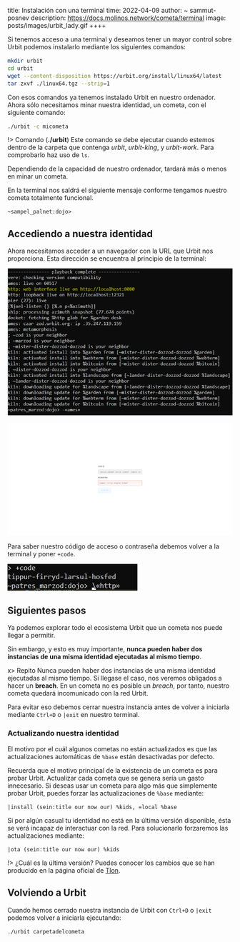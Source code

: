 title: Instalación con una terminal
time: 2022-04-09
author: ~ sammut-posnev
description: https://docs.molinos.network/cometa/terminal
image: posts/images/urbit_lady.gif
++++

Si tenemos acceso a una terminal y deseamos tener un mayor control sobre Urbit podemos instalarlo mediante los siguientes comandos:

```bash
mkdir urbit
cd urbit
wget --content-disposition https://urbit.org/install/linux64/latest
tar zxvf ./linux64.tgz --strip=1
```

Con esos comandos ya tenemos instalado Urbit en nuestro ordenador. Ahora sólo necesitamos minar nuestra identidad, un cometa, con el siguiente comando:

```bash
./urbit -c micometa
```

!> Comando (**./urbit**) 
Este comando se debe ejecutar cuando estemos dentro de la carpeta que contenga *urbit*, *urbit-king*, y *urbit-work*. Para comprobarlo haz uso de ```ls```.

Dependiendo de la capacidad de nuestro ordenador, tardará más o menos en minar un cometa.

En la terminal nos saldrá el siguiente mensaje conforme tengamos nuestro cometa totalmente funcional.

```
~sampel_palnet:dojo> 
```

## Accediendo a nuestra identidad

Ahora necesitamos acceder a un navegador con la URL que Urbit nos proporciona. Esta dirección se encuentra al principio de la terminal:

![](posts/images/cometa_url.png#center)

![](posts/images/cometa_login.png)

Para saber nuestro código de acceso o contraseña debemos volver a la terminal y poner ```+code```.

![Seleccionados el código, o Ctrl+Shift+C, para poder copiarlo y pegarlo en el navegador.](posts/images/cometa_code.png#center)

## Siguientes pasos

Ya podemos explorar todo el ecosistema Urbit que un cometa nos puede llegar a permitir. 

Sin embargo, y esto es muy importante, **nunca pueden haber dos instancias de una misma identidad ejecutadas al mismo tiempo**. 

x> Repito
Nunca pueden haber dos instancias de una misma identidad ejecutadas al mismo tiempo. Si llegase el caso, nos veremos obligados a hacer un **breach**. En un cometa no es posible un *breach*, por tanto, nuestro cometa quedará incomunicado con la red Urbit.

Para evitar eso debemos cerrar nuestra instancia antes de volver a iniciarla mediante ```Ctrl+D``` o ```|exit``` en nuestro terminal.

### Actualizando nuestra identidad

El motivo por el cuál algunos cometas no están actualizados es que las actualizaciones automáticas de ```%base``` están desactivadas por defecto. 

Recuerda que el motivo principal de la existencia de un cometa es para probar Urbit. Actualizar cada cometa que se genera sería un gasto innecesario. Si deseas usar un cometa para algo más que simplemente probar Urbit, puedes forzar las actualizaciones de ```%base``` mediante:

```
|install (sein:title our now our) %kids, =local %base
```

Si por algún casual tu identidad no está en la última versión disponible, ésta se verá incapaz de interactuar con la red. Para solucionarlo forzaremos las actualizaciones mediante:

```
|ota (sein:title our now our) %kids
```

!> ¿Cuál es la última versión?
Puedes conocer los cambios que se han producido en la página oficial de [Tlon](https://releases.tlon.io/).

## Volviendo a Urbit

Cuando hemos cerrado nuestra instancia de Urbit con ```Ctrl+D``` o ```|exit``` podemos volver a iniciarla ejecutando:

```bash
./urbit carpetadelcometa
```